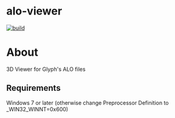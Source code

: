 
# alo-viewer
[![build](https://github.com/GlyphXTools/alo-viewer/actions/workflows/master.yml/badge.svg)](https://github.com/GlyphXTools/alo-viewer/actions/workflows/master.yml?query=branch%3Amaster)

# About
3D Viewer for Glyph's ALO files

## Requirements
Windows 7 or later (otherwise change Preprocessor Definition to _WIN32_WINNT=0x600)